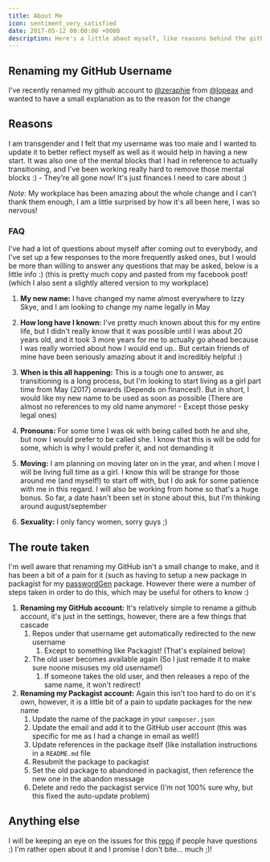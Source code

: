 ```yaml
---
title: About Me
icon: sentiment_very_satisfied
date: 2017-05-12 00:00:00 +0000
description: Here's a little about myself, like reasons behind the github user rename, plans for the future and more!
---
```


## Renaming my GitHub Username
I've recently renamed my github account to [@zeraphie](https://github.com/zeraphie/) from [@lopeax](https://github.com/lopeax/) and wanted to have a small explanation as to the reason for the change

## Reasons
I am transgender and I felt that my username was too male and I wanted to update it to better reflect myself as well as it would help in having a new start. It was also one of the mental blocks that I had in reference to actually transitioning, and I've been working really hard to remove those mental blocks :) - They're all gone now! It's just finances I need to care about :)

*Note:* My workplace has been amazing about the whole change and I can't thank them enough, I am a little surprised by how it's all been here, I was so nervous!

### FAQ
I've had a lot of questions about myself after coming out to everybody, and I've set up a few responses to the more frequently asked ones, but I would be more than willing to answer any questions that may be asked, below is a little info :) (this is pretty much copy and pasted from my facebook post! (which I also sent a slightly altered version to my workplace)

1. **My new name:** I have changed my name almost everywhere to Izzy Skye, and I am looking to change my name legally in May

2. **How long have I known:** I've pretty much known about this for my entire life, but I didn't really know that it was possible until I was about 20 years old, and it took 3 more years for me to actually go ahead because I was really worried about how I would end up.. But certain friends of mine have been seriously amazing about it and incredibly helpful :)

3. **When is this all happening:** This is a tough one to answer, as transitioning is a long process, but I'm looking to start living as  a girl part time from May (2017) onwards (Depends on finances!). But in short, I would like my new name to be used as soon as possible (There are almost no references to my old name anymore! - Except those pesky legal ones)

4. **Pronouns:** For some time I was ok with being called both he and she, but now I would prefer to be called she. I know that this is will be odd for some, which is why I would prefer it, and not demanding it

5. **Moving:** I am planning on moving later on in the year, and when I move I will be living full time as a girl. I know this will be strange for those around me (and myself!) to start off with, but I do ask for some patience with me in this regard. I will also be working from home so that's a huge bonus. So far, a date hasn't been set in stone about this, but I'm thinking around august/september

6. **Sexuality:** I only fancy women, sorry guys ;)

## The route taken
I'm well aware that renaming my GitHub isn't a small change to make, and it has been a bit of a pain for it (such as having to setup a new package in packagist for my [passwordGen](https://github.com/zeraphie/passwordGen) package. However there were a number of steps taken in order to do this, which may be useful for others to know :)

1. **Renaming my GitHub account:** It's relatively simple to rename a github account, it's just in the settings, however, there are a few things that cascade
    1. Repos under that username get automatically redirected to the new username
        1. Except to something like Packagist! (That's explained below)
    2. The old user becomes available again (So I just remade it to make sure noone misuses my old username!)
        1. If someone takes the old user, and then releases a repo of the same name, it won't redirect!
2. **Renaming my Packagist account:** Again this isn't too hard to do on it's own, however, it is a little bit of a pain to update packages for the new name
    1. Update the name of the package in your `composer.json`
    2. Update the email and add it to the GitHub user account (this was specific for me as I had a change in email as well!)
    3. Update references in the package itself (like installation instructions in a `README.md` file
    4. Resubmit the package to packagist
    5. Set the old package to abandoned in packagist, then reference the new one in the abandon message
    6. Delete and redo the packagist service (I'm not 100% sure why, but this fixed the auto-update problem)

## Anything else
I will be keeping an eye on the issues for this [repo](https://github.com/lopeax/info/issues) if people have questions :) I'm rather open about it and I promise I don't bite... much ;)!

